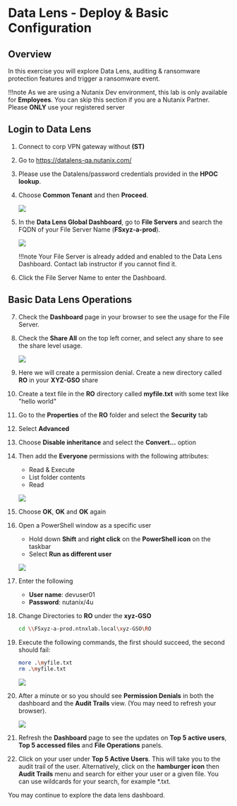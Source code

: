 # Data Lens - Deploy & Basic Configuration
## Overview

In this exercise you will explore Data Lens, auditing & ransomware protection features and trigger a ransomware event.


!!!note
        As we are using a Nutanix Dev environment, this lab is only available for **Employees**. You can skip this section if you are a Nutanix Partner.
        Please **ONLY** use your registered server




## Login to Data Lens

1. Connect to corp VPN gateway without **(ST)**
   
2. Go to https://datalens-qa.nutanix.com/ 
   
3. Please use the Datalens/password credentials provided in the **HPOC lookup**.
   
4. Choose **Common Tenant** and then **Proceed**.
   
    ![](images/dl1.png)

5. In the **Data Lens Global Dashboard**, go to **File Servers** and search the FQDN of your File Server Name (**FSxyz-a-prod**).
   
    ![](images/dl2.png)

    !!!note 
           Your File Server is already added and enabled to the Data Lens Dashboard. Contact lab instructor if you cannot find it.


6. Click the File Server Name to enter the Dashboard.

## Basic Data Lens Operations

7. Check the **Dashboard** page in your browser to see the usage for the File Server. 
   
8. Check the **Share All** on the top left corner, and select any share to see the share level usage.
    
    ![](images/dl3.png)

9. Here we will create a permission denial. Create a new directory called **RO** in your **XYZ-GSO** share

10. Create a text file in the **RO** directory called **myfile.txt** with some text like "hello world"

11. Go to the **Properties** of the **RO** folder and select the **Security** tab

12. Select **Advanced**

13. Choose **Disable inheritance** and select the **Convert...** option

14. Then add the **Everyone** permissions with the following attributes:

     -   Read & Execute
     -   List folder contents
     -   Read
   
     ![](images/43.png)

15. Choose **OK**, **OK** and **OK** again

16. Open a PowerShell window as a specific user

    -   Hold down **Shift** and **right click** on the **PowerShell
        icon** on the taskbar
    -   Select **Run as different user**

    ![](images/44.png)

17. Enter the following

    -   **User name**: devuser01
    -   **Password**: nutanix/4u

18. Change Directories to **RO** under the **xyz-GSO**

    ``` bash
    cd \\FSxyz-a-prod.ntnxlab.local\xyz-GSO\RO
    ```

19. Execute the following commands, the first should succeed, the second should fail:

    ``` bash
    more .\myfile.txt
    rm .\myfile.txt
    ```

    ![](images/45.png)

20. After a minute or so you should see **Permission Denials** in both the dashboard and the **Audit Trails** view. (You may need to refresh your browser).

    ![](images/46.png)


21. Refresh the **Dashboard** page to see the updates on **Top 5 active users**, **Top 5 accessed files** and **File Operations** panels.

22. Click on your user under **Top 5 Active Users**. This will take you to the audit trail of the user. Alternatively,  click on the **hamburger icon** then **Audit Trails** menu and search for either your user or a given file. You can use wildcards for your search, for example *.txt. 

You may continue to explore the data lens dashboard.

